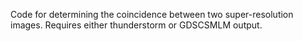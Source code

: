 Code for determining the coincidence between two super-resolution images. 
Requires either thunderstorm or GDSCSMLM output. 
